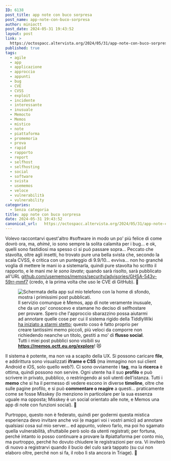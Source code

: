 ```yaml
---
ID: 6138
post_title: app note con buco sorpresa
post_name: app-note-con-buco-sorpresa
author: minioctt
post_date: 2024-05-31 19:43:52
layout: post
link: >
  https://octospacc.altervista.org/2024/05/31/app-note-con-buco-sorpresa/
published: true
tags:
  - agile
  - app
  - applicazione
  - approccio
  - appunti
  - bug
  - CVE
  - CVSS
  - exploit
  - incidente
  - interessante
  - inusuale
  - Memocto
  - Memos
  - mistico
  - note
  - piattaforma
  - promemoria
  - prova
  - rapid
  - rapporto
  - report
  - selfhost
  - selfhosting
  - social
  - software
  - svista
  - usememos
  - veloce
  - vulnerabilità
  - vulnerability
categories:
  - Senza categoria
title: app note con buco sorpresa
date: 2024-05-31 19:43:52
canonical_url:   https://octospacc.altervista.org/2024/05/31/app-note-con-buco-sorpresa/
---
```

<!-- wp:paragraph -->
<p>Volevo raccontarvi quest'altro #software in modo un po' più felice di come dovrò ora, ma, <em>ahimè</em>, io sono sempre la solita calamita per i bug... e ok, quelli sono fastidiosi ma spesso ci si può passare sopra... Peccato che stavolta, oltre agli insetti, ho trovato pure una bella svista che, secondo la scala CVSS, è critica con un punteggio di 9.9/10... evviva... non ho granché voglia di mettere le mani io a sistemarla, quindi pure stavolta ho scritto il rapporto, e le mani <em>me le sono lavate</em>; quando sarà risolto, sarà pubblicato all'URL <a href="https://github.com/usememos/memos/security/advisories/GHSA-543v-59rr-mmf7">github.com/usememos/memos/security/advisories/GHSA-543v-59rr-mmf7</a> (credo, è la prima volta che uso le CVE di GitHub). 😤️</p>
<!-- /wp:paragraph -->

<!-- wp:paragraph -->
<p></p>
<!-- /wp:paragraph -->

<!-- wp:image {"id":6130,"sizeSlug":"large","linkDestination":"none"} -->
<figure class="wp-block-image size-large"><img src="{{site.cdnurl}}/assets/uploads/2024/05/screenshot_2024-05-31-13-36-48-763_com5825807353304702725-665x1440.jpg" alt="Schermata della app sul mio telefono con la home di sfondo, mostra i primissimi post pubblicati." class="wp-image-6130"/><figcaption class="wp-element-caption">Il servizio comunque è Memos, app di note veramente inusuale, che da un po' conoscevo e stamane ho deciso di selfhostare per provare. Spero che l'approccio sbarazzino possa aiutarmi ad annotare quelle cose per cui il sistema rigido della TiddlyWiki <a href="2024/05/29/la-mia-wiki-nelle-pareti/">ha iniziato a starmi stetto</a>; questo coso è fatto proprio per creare tantissimi memo piccoli, più veloci da comporre non richiedendo neanche un titolo, gestiti a mo' di <strong>flusso social</strong>. Tutti i miei post pubblici sono visibili su <a href="https://memos.octt.eu.org/explore"><strong>https://memos.octt.eu.org/explore</strong></a>! 😻️</figcaption></figure>
<!-- /wp:image -->

<!-- wp:paragraph -->
<p></p>
<!-- /wp:paragraph -->

<!-- wp:paragraph -->
<p>Il sistema è potente, ma non va a scapito della UX. Si possono caricare <strong>file</strong>, e addirittura sono visualizzati <strong>iframe e CSS</strong> (ma immagino non sui client Android e iOS, solo quello web?). Ci sono ovviamente i <strong>tag</strong>, ma la <strong>ricerca</strong> è ottima, quindi possono non servire. Ogni utente ha il suo <strong>profilo</strong> e può scrivere in privato, pubblico, o restringendo ai soli utenti dell'istanza. Tutti i <strong>memo</strong> che si ha il permesso di vedere escono in diverse <strong>timeline</strong>, oltre che sulle pagine profilo, e si può <strong>commentare o reagire</strong> a questi... praticamente come se fosse Misskey (lo menziono in particolare per la sua essenza uguale ma opposta; Misskey è un social orientato alle note, e Memos una app di note con funzioni social). 🌋️</p>
<!-- /wp:paragraph -->

<!-- wp:paragraph -->
<p>Purtroppo, questo non è federato, quindi per godermi questa mistica esperienza devo invitare anche voi (e magari voi i vostri amici) ad annotare qualsiasi cosa sul mio server... ed appunto, volevo farlo, ma poi ho sgamato quella vulnerabilità, sfruttabile però solo da utenti registrati; per fortuna, perché intanto io posso continuare a provare la #piattaforma per conto mio, ma purtroppo, perché ho dovuto chiudere le registrazioni per ora. Vi inviterò di nuovo a registrarvi quando il bucio del culo sarà tappato (su cui non elaboro oltre, perché non si fa, il robo lì sta ancora in Triage). 🔺️</p>
<!-- /wp:paragraph -->